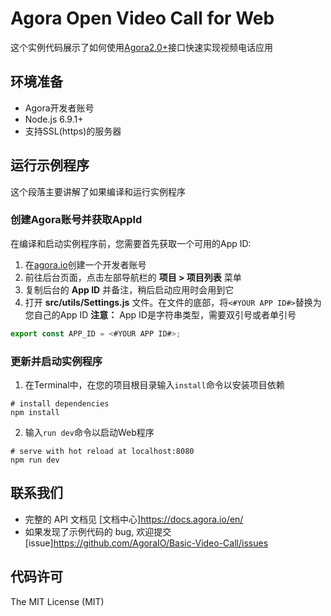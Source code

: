 # Agora Open Video Call for Web

这个实例代码展示了如何使用[Agora2.0+](https://docs.agora.io/en/2.2/product/Voice/API%20Reference/communication_web_audio#voice-call-api)接口快速实现视频电话应用

## 环境准备

- Agora开发者账号
- Node.js 6.9.1+
- 支持SSL(https)的服务器

## 运行示例程序

这个段落主要讲解了如果编译和运行实例程序

### 创建Agora账号并获取AppId

在编译和启动实例程序前，您需要首先获取一个可用的App ID:
1. 在[agora.io](https://dashboard.agora.io/signin/)创建一个开发者账号
2. 前往后台页面，点击左部导航栏的 **项目 > 项目列表** 菜单
3. 复制后台的 **App ID** 并备注，稍后启动应用时会用到它
4. 打开 **src/utils/Settings.js** 文件。在文件的底部，将`<#YOUR APP ID#>`替换为您自己的App ID
**注意：** App ID是字符串类型，需要双引号或者单引号
```javascript
export const APP_ID = <#YOUR APP ID#>;
```

### 更新并启动实例程序

1. 在Terminal中，在您的项目根目录输入`install`命令以安装项目依赖
```shell
# install dependencies
npm install
```
2. 输入`run dev`命令以启动Web程序
```shell
# serve with hot reload at localhost:8080
npm run dev
```

## 联系我们

- 完整的 API 文档见 [文档中心]https://docs.agora.io/en/
- 如果发现了示例代码的 bug, 欢迎提交 [issue]https://github.com/AgoraIO/Basic-Video-Call/issues

## 代码许可

The MIT License (MIT)
